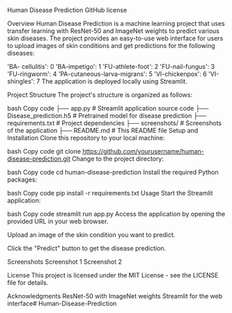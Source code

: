 Human Disease Prediction
GitHub license

Overview
Human Disease Prediction is a machine learning project that uses transfer learning with ResNet-50 and ImageNet weights to predict various skin diseases. The project provides an easy-to-use web interface for users to upload images of skin conditions and get predictions for the following diseases:

'BA- cellulitis': 0
'BA-impetigo': 1
'FU-athlete-foot': 2
'FU-nail-fungus': 3
'FU-ringworm': 4
'PA-cutaneous-larva-migrans': 5
'VI-chickenpox': 6
'VI-shingles': 7
The application is deployed locally using Streamlit.

Project Structure
The project's structure is organized as follows:

bash
Copy code
├── app.py                   # Streamlit application source code
├── Disease_prediction.h5     # Pretrained model for disease prediction
├── requirements.txt         # Project dependencies
├── screenshots/             # Screenshots of the application
├── README.md                # This README file
Setup and Installation
Clone this repository to your local machine:

bash
Copy code
git clone https://github.com/yourusername/human-disease-prediction.git
Change to the project directory:

bash
Copy code
cd human-disease-prediction
Install the required Python packages:

bash
Copy code
pip install -r requirements.txt
Usage
Start the Streamlit application:

bash
Copy code
streamlit run app.py
Access the application by opening the provided URL in your web browser.

Upload an image of the skin condition you want to predict.

Click the "Predict" button to get the disease prediction.

Screenshots
Screenshot 1
Screenshot 2

License
This project is licensed under the MIT License - see the LICENSE file for details.

Acknowledgments
ResNet-50 with ImageNet weights
Streamlit for the web interface# Human-Disease-Prediction
